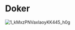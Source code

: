 # Doker


![1_kMxzPNVaxIaoyKK445_h0g](https://user-images.githubusercontent.com/88940298/144002350-de05ff67-8ed8-48de-8f72-dc6ae85e4bca.png)


